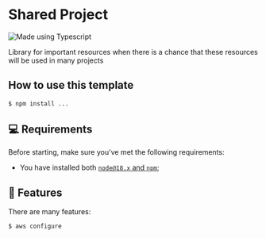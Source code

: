 # Shared Project

![Made using Typescript](https://badgen.net/badge/icon/typescript?icon=typescript&label&color=purple)

Library for important resources when there is a chance that these resources will be used in many projects

## How to use this template

```bash
$ npm install ...
```

## 💻 Requirements

Before starting, make sure you've met the following requirements:

- You have installed both [`node@18.x` and `npm`](https://docs.npmjs.com/downloading-and-installing-node-js-and-npm);

## 🚀 Features

There are many features:

```bash
$ aws configure
```
